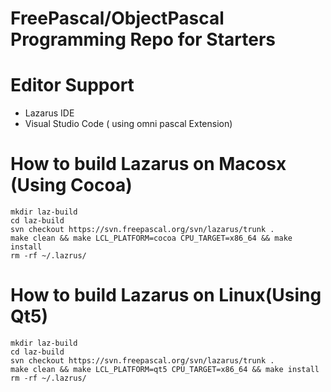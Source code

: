 # FreePascal/ObjectPascal Programming Repo for Starters 

# Editor Support
  * Lazarus IDE
  * Visual Studio Code ( using omni pascal Extension)


# How to build Lazarus on Macosx (Using Cocoa)

```
mkdir laz-build 
cd laz-build
svn checkout https://svn.freepascal.org/svn/lazarus/trunk .
make clean && make LCL_PLATFORM=cocoa CPU_TARGET=x86_64 && make install
rm -rf ~/.lazrus/
```

# How to build Lazarus on Linux(Using Qt5)
```
mkdir laz-build 
cd laz-build
svn checkout https://svn.freepascal.org/svn/lazarus/trunk .
make clean && make LCL_PLATFORM=qt5 CPU_TARGET=x86_64 && make install
rm -rf ~/.lazrus/
```

